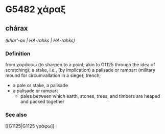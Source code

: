 # G5482 χάραξ

## chárax

_(khar'-ax | HA-rahks | HA-rahks)_

### Definition

from χαράσσω (to sharpen to a point; akin to G1125 through the idea of scratching); a stake, i.e., (by implication) a palisade or rampart (military mound for circumvallation in a siege); trench; 

- a pale or stake, a palisade
- a palisade or rampart
  - pales between which earth, stones, trees, and timbers are heaped and packed together

### See also

[[G1125|G1125 γράφω]]

